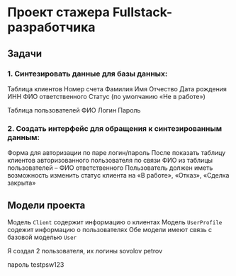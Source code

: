 # Проект стажера Fullstack-разработчика
## Задачи
### 1. Синтезировать данные для базы данных:

Таблица клиентов
Номер счета
Фамилия
Имя
Отчество
Дата рождения
ИНН
ФИО ответственного
Статус (по умолчанию «Не в работе»)

Таблица пользователей
ФИО
Логин
Пароль


### 2. Создать интерфейс для обращения к синтезированным данным:
Форма для авторизации по паре логин/пароль
После показать таблицу клиентов авторизованного
пользователя по связи ФИО из таблицы пользователей – ФИО
ответственного
Пользователь должен иметь возможность изменить статус
клиента на «В работе», «Отказ», «Сделка закрыта»

##  Модели проекта
Модель `Client` содержит информацию о клиентах
Модель `UserProfile` содежит информацию о пользователях
Обе модели имеют связь с базовой моделью `User`

Я создал 2 пользователя, их логины
sovolov
petrov

пароль
testpsw123
